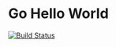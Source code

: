 # Go Hello World

[![Build Status](https://drone.andr.io/api/badges/betandr/gollo-world/status.svg)](https://drone.andr.io/betandr/gollo-world)
